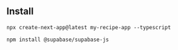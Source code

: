 ## Install


```
npx create-next-app@latest my-recipe-app --typescript
```


```
npm install @supabase/supabase-js
```

